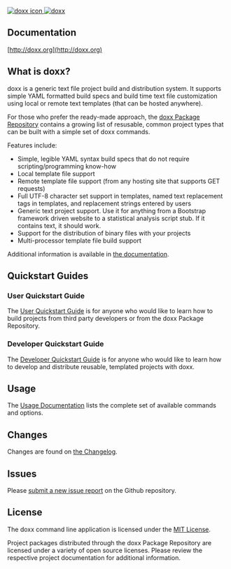 <a href="http://doxx.org"><img src="https://raw.githubusercontent.com/chrissimpkins/doxx-docs-server/master/img/target-64.png" alt="doxx icon">  <img src="https://raw.githubusercontent.com/chrissimpkins/doxx-docs-server/master/img/doxx-header.png" alt="doxx"></a>

## Documentation

[http://doxx.org](http://doxx.org)

## What is doxx?

doxx is a generic text file project build and distribution system. It supports simple YAML formatted build specs and build time text file customization using local or remote text templates (that can be hosted anywhere).

For those who prefer the ready-made approach, the [doxx Package Repository](https://github.com/doxx-repo) contains a growing list of resusable, common project types that can be built with a simple set of doxx commands.

Features include:

- Simple, legible YAML syntax build specs that do not require scripting/programming know-how
- Local template file support
- Remote template file support (from any hosting site that supports GET requests)
- Full UTF-8 character set support in templates, named text replacement tags in templates, and replacement strings entered by users
- Generic text project support.  Use it for anything from a Bootstrap framework driven website to a statistical analysis script stub.  If it contains text, it should work.
- Support for the distribution of binary files with your projects
- Multi-processor template file build support

Additional information is available in [the documentation](http://doxx.org).

## Quickstart Guides

### User Quickstart Guide


The [User Quickstart Guide](http://doxx.org/quickstart/user/) is for anyone who would like to learn how to build projects from third party developers or from the doxx Package Repository.


### Developer Quickstart Guide


The [Developer Quickstart Guide](http://doxx.org/quickstart/dev/) is for anyone who would like to learn how to develop and distribute reusable, templated projects with doxx.


## Usage

The [Usage Documentation](http://doxx.org/usage/syntax/) lists the complete set of available commands and options.


## Changes

Changes are found on [the Changelog](http://doxx.org/more/changelog/).


## Issues

Please [submit a new issue report](https://github.com/chrissimpkins/doxx/issues/new) on the Github repository.


## License

The doxx command line application is licensed under the [MIT License](https://github.com/chrissimpkins/doxx/blob/master/docs/LICENSE).

Project packages distributed through the doxx Package Repository are licensed under a variety of open source licenses.  Please review the respective project documentation for additional information.